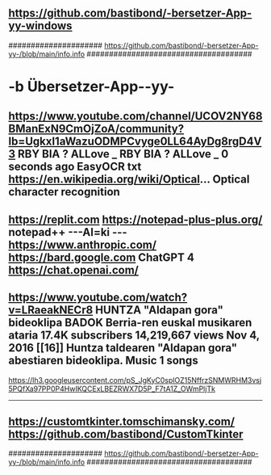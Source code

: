 https://github.com/bastibond/-bersetzer-App-yy-windows
---------
#####################
https://github.com/bastibond/-bersetzer-App-yy-/blob/main/info.info
#####################################

# -b  Übersetzer-App--yy-








https://www.youtube.com/channel/UCOV2NY68BManExN9CmOjZoA/community?lb=UgkxI1aWazuODMPCvyge0LL64AyDg8rgD4V3
RBY BIA ? ALLove _
RBY BIA ? ALLove _
0 seconds ago
EasyOCR txt
https://en.wikipedia.org/wiki/Optical...
Optical character recognition
-
https://replit.com
https://notepad-plus-plus.org/
notepad++
---AI=ki ---
https://www.anthropic.com/
https://bard.google.com
ChatGPT 4
https://chat.openai.com/ 
-------------
https://www.youtube.com/watch?v=LRaeakNECr8
HUNTZA "Aldapan gora" bideoklipa
BADOK Berria-ren euskal musikaren ataria
17.4K subscribers
14,219,667 views  Nov 4, 2016 [[16]]
Huntza taldearen "Aldapan gora" abestiaren bideoklipa.
Music
1 songs
-
https://lh3.googleusercontent.com/pS_JgKyC0splOZ15NffrzSNMWRHM3vsj5PQfXa97PP0P4HwIKQCExLBEZRWX7D5P_F7tA1Z_OWmPljTk

------------
[https://customtkinter.tomschimansky.com/
](https://github.com/bastibond/CustomTkinter)https://github.com/bastibond/CustomTkinter
---------
#####################
https://github.com/bastibond/-bersetzer-App-yy-/blob/main/info.info
#####################################
